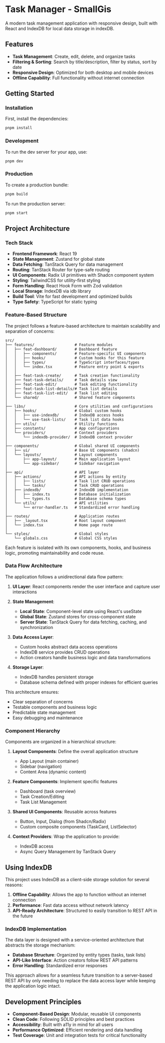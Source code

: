 # Task Manager - SmallGis

A modern task management application with responsive design, built with React and IndexDB for local data storage in indexDB.

## Features

- **Task Management**: Create, edit, delete, and organize tasks
- **Filtering & Sorting**: Search by title/description, filter by status, sort by date
- **Responsive Design**: Optimized for both desktop and mobile devices
- **Offline Capability**: Full functionality without internet connection

## Getting Started

### Installation

First, install the dependencies:

```sh
pnpm install
```

### Development

To run the dev server for your app, use:

```sh
pnpm dev
```

### Production

To create a production bundle:

```sh
pnpm build
```

To run the production server:

```sh
pnpm start
```

## Project Architecture

### Tech Stack

- **Frontend Framework**: React 19
- **State Management**: Zustand for global state
- **Data Fetching**: TanStack Query for data management
- **Routing**: TanStack Router for type-safe routing
- **UI Components**: Radix UI primitives with Shadcn component system
- **Styling**: TailwindCSS for utility-first styling
- **Form Handling**: React Hook Form with Zod validation
- **Local Storage**: IndexDB via idb library
- **Build Tool**: Vite for fast development and optimized builds
- **Type Safety**: TypeScript for static typing

### Feature-Based Structure

The project follows a feature-based architecture to maintain scalability and separation of concerns:

```
src/
├── features/                  # Feature modules
│   ├── feat-dashboard/        # Dashboard feature
│   │   ├── components/        # Feature-specific UI components
│   │   ├── hooks/             # Custom hooks for this feature
│   │   ├── types/             # TypeScript interfaces/types
│   │   └── index.tsx          # Feature entry point & exports
│   │
│   ├── feat-task-create/      # Task creation functionality
│   ├── feat-task-details/     # Task details view
│   ├── feat-task-edit/        # Task editing functionality
│   ├── feat-task-list-details/# Task list details
│   ├── feat-task-list-edit/   # Task list editing
│   └── shared/                # Shared feature components
│
├── libs/                      # Core utilities and configurations
│   ├── hooks/                 # Global custom hooks
│   │   ├── use-indexdb/       # IndexDB access hooks
│   │   └── use-task-lists/    # Task list data hooks
│   ├── utils/                 # Utility functions
│   ├── constants/             # App configurations
│   └── providers/             # Context providers
│       └── indexdb-provider/  # IndexDB context provider
│
├── components/                # Global shared UI components
│   ├── ui/                    # Base UI components (shadcn)
│   └── layouts/               # Layout components
│       ├── app-layout/        # Main application layout
│       └── app-sidebar/       # Sidebar navigation
│
├── api/                       # API layer
│   ├── actions/               # API actions by entity
│   │   ├── lists/             # Task list CRUD operations
│   │   └── tasks/             # Task CRUD operations
│   ├── indexdb/               # IndexDB implementation
│   │   ├── index.ts           # Database initialization
│   │   └── types.ts           # Database schema types
│   └── utils/                 # API utilities
│       └── error-handler.ts   # Standardized error handling
│
├── routes/                    # Application routes
│   ├── _layout.tsx            # Root layout component
│   └── index.tsx              # Home page route
│
└── styles/                    # Global styles
    └── globals.css            # Global CSS styles
```

Each feature is isolated with its own components, hooks, and business logic, promoting maintainability and code reuse.

### Data Flow Architecture

The application follows a unidirectional data flow pattern:

1. **UI Layer**: React components render the user interface and capture user interactions
2. **State Management**:

   - **Local State**: Component-level state using React's useState
   - **Global State**: Zustand stores for cross-component state
   - **Server State**: TanStack Query for data fetching, caching, and synchronization

3. **Data Access Layer**:

   - Custom hooks abstract data access operations
   - IndexDB service provides CRUD operations
   - Action creators handle business logic and data transformations

4. **Storage Layer**:
   - IndexDB handles persistent storage
   - Database schema defined with proper indexes for efficient queries

This architecture ensures:

- Clear separation of concerns
- Testable components and business logic
- Predictable state management
- Easy debugging and maintenance

### Component Hierarchy

Components are organized in a hierarchical structure:

1. **Layout Components**: Define the overall application structure

   - App Layout (main container)
   - Sidebar (navigation)
   - Content Area (dynamic content)

2. **Feature Components**: Implement specific features

   - Dashboard (task overview)
   - Task Creation/Editing
   - Task List Management

3. **Shared UI Components**: Reusable across features

   - Button, Input, Dialog (from Shadcn/Radix)
   - Custom composite components (TaskCard, ListSelector)

4. **Context Providers**: Wrap the application to provide:
   - IndexDB access
   - Async Query Management by TanStack Query

## Using IndexDB

This project uses IndexDB as a client-side storage solution for several reasons:

1. **Offline Capability**: Allows the app to function without an internet connection
2. **Performance**: Fast data access without network latency
3. **API-Ready Architecture**: Structured to easily transition to REST API in the future

### IndexDB Implementation

The data layer is designed with a service-oriented architecture that abstracts the storage mechanism:

- **Database Structure**: Organized by entity types (tasks, task lists)
- **API-Like Interface**: Action creators follow REST API patterns
- **Error Handling**: Standardized error responses

This approach allows for a seamless future transition to a server-based REST API by only needing to replace the data access layer while keeping the application logic intact.

## Development Principles

- **Component-Based Design**: Modular, reusable UI components
- **Clean Code**: Following SOLID principles and best practices
- **Accessibility**: Built with a11y in mind for all users
- **Performance Optimized**: Efficient rendering and data handling
- **Test Coverage**: Unit and integration tests for critical functionality
